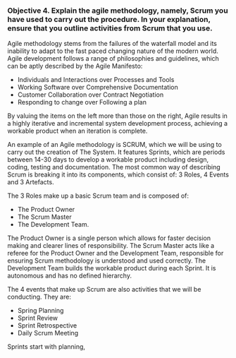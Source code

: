 ### Objective 4. Explain the agile methodology, namely, Scrum you have used to carry out the procedure. In your explanation, ensure that you outline activities from Scrum that you use. 

Agile methodology stems from the failures of the waterfall model and its inability to adapt to the fast paced changing nature of the modern world. Agile development follows a range of philosophies and guidelines, which can be aptly described by the Agile Manifesto:
* Individuals and Interactions over Processes and Tools
* Working Software over Comprehensive Documentation
* Customer Collaboration over Contract Negotiation
* Responding to change over Following a plan

By valuing the items on the left more than those on the right, Agile results in a highly iterative and incremental system development process, achieving a workable product when an iteration is complete.



An example of an Agile methodology is SCRUM, which we will be using to carry out the creation of The System. It features Sprints, which are periods between 14-30 days to develop a workable product including design, coding, testing and documentation. The most common way of describing Scrum is breaking it into its components, which consist of: 3 Roles, 4 Events and 3 Artefacts. 

The 3 Roles make up a basic Scrum team and is composed of: 
* The Product Owner
* The Scrum Master 
* The Development Team. 

The Product Owner is a single person which allows for faster decision making and clearer lines of responsibility. The Scrum Master acts like a referee for the Product Owner and the Development Team, responsible for ensuring Scrum methodology is understood and used correctly. The Development Team builds the workable product during each Sprint. It is autonomous and has no defined hierarchy. 

The 4 events that make up Scrum are also activities that we will be conducting. They are: 
* Spring Planning
* Sprint Review
* Sprint Retrospective
* Daily Scrum Meeting 

Sprints start with planning, 
